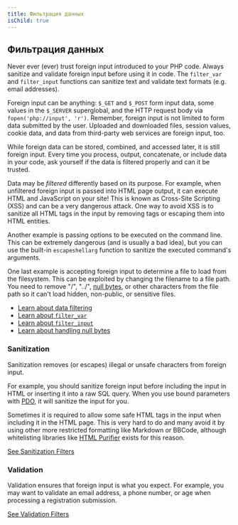 ```yaml
---
title: Фильтрация данных
isChild: true
---
```


## Фильтрация данных

Never ever (ever) trust foreign input introduced to your PHP code. Always sanitize and validate
foreign input before using it in code. The `filter_var` and `filter_input` functions can sanitize text and validate text formats (e.g.
email addresses).

Foreign input can be anything: `$_GET` and `$_POST` form input data, some values in the `$_SERVER`
superglobal, and the HTTP request body via `fopen('php://input', 'r')`. Remember, foreign input is not
limited to form data submitted by the user. Uploaded and downloaded files, session values, cookie data,
and data from third-party web services are foreign input, too.

While foreign data can be stored, combined, and accessed later, it is still foreign input. Every
time you process, output, concatenate, or include data in your code, ask yourself if
the data is filtered properly and can it be trusted.

Data may be _filtered_ differently based on its purpose. For example, when unfiltered foreign input is passed
into HTML page output, it can execute HTML and JavaScript on your site! This is known as Cross-Site
Scripting (XSS) and can be a very dangerous attack. One way to avoid XSS is to sanitize all HTML tags
in the input by removing tags or escaping them into HTML entities.

Another example is passing options to be executed on the command line. This can be extremely dangerous
(and is usually a bad idea), but you can use the built-in `escapeshellarg` function to sanitize the executed
command's arguments.

One last example is accepting foreign input to determine a file to load from the filesystem. This can be exploited by
changing the filename to a file path. You need to remove "/", "../", [null bytes][6], or other characters from the file path so it can't
load hidden, non-public, or sensitive files.

* [Learn about data filtering][1]
* [Learn about `filter_var`][4]
* [Learn about `filter_input`][5]
* [Learn about handling null bytes][6]

### Sanitization

Sanitization removes (or escapes) illegal or unsafe characters from foreign input.

For example, you should sanitize foreign input before including the input in HTML or inserting it
into a raw SQL query. When you use bound parameters with [PDO](#databases), it will
sanitize the input for you.

Sometimes it is required to allow some safe HTML tags in the input when including it in the HTML
page. This is very hard to do and many avoid it by using other more restricted formatting like
Markdown or BBCode, although whitelisting libraries like [HTML Purifier][html-purifier] exists for
this reason.

[See Sanitization Filters][2]

### Validation

Validation ensures that foreign input is what you expect. For example, you may want to validate an
email address, a phone number, or age when processing a registration submission.

[See Validation Filters][3]

[1]: http://www.php.net/manual/en/book.filter.php
[2]: http://www.php.net/manual/en/filter.filters.sanitize.php
[3]: http://www.php.net/manual/en/filter.filters.validate.php
[4]: http://php.net/manual/en/function.filter-var.php
[5]: http://www.php.net/manual/en/function.filter-input.php
[6]: http://php.net/manual/en/security.filesystem.nullbytes.php
[html-purifier]: http://htmlpurifier.org/
